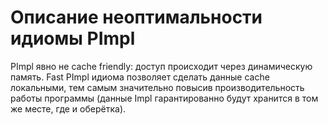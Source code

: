 # Описание неоптимальности идиомы PImpl

PImpl явно не cache friendly: доступ происходит через динамическую память. Fast PImpl идиома позволяет сделать данные cache локальными, тем самым значительно повысив производительность работы программы (данные Impl гарантированно будут хранится в том же месте, где и оберётка). 